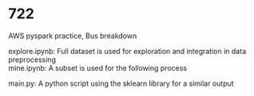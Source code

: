 # 722
AWS pyspark practice, Bus breakdown

explore.ipynb: Full dataset is used for exploration and integration in data preprocessing  
mine.ipynb: A subset is used for the following process

main.py: A python script using the sklearn library for a similar output
